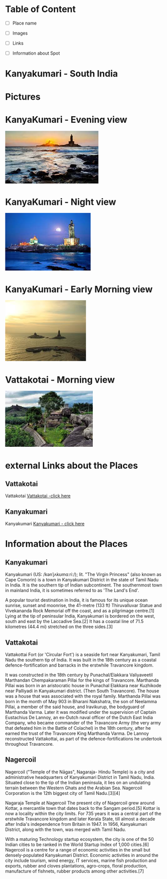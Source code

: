 # Table of Content

- [ ] Place name
- [ ] Images
- [ ] Links
- [ ] Information about Spot



 # Kanyakumari - South India 

 # Pictures 

 # KanyaKumari - Evening view

 ![KanyaKumari](Image/kk1.jpeg)

 # KanyaKumari - Night view

 ![KanyaKumari1](Image/kk2.jpeg)

 # KanyaKumari - Early Morning view

 ![KanyaKumari2](Image/kk3.jpeg)

 # Vattakotai -  Morning view

 ![Vattakotai](Image/kk4.jpeg)

 # external Links about the Places

 ## Vattakotai 

 Vattakotai [Vattakotai -click here](https://en.wikipedia.org/wiki/Vattakottai_Fort)

 ## Kanyakumari

 Kanyakumari [Kanyakumari - click here](https://en.wikipedia.org/wiki/Kanyakumari)

 # Information about the Places

 ## Kanyakumari

 Kanyakumari (US: /kənˈjʌkʊmɑːriː/); lit. "The Virgin Princess" (also known as Cape Comorin) is a town in Kanyakumari District in the state of Tamil Nadu in India. It is the southern tip of Indian subcontinent. The southernmost town in mainland India, it is sometimes referred to as 'The Land's End'.

A popular tourist destination in India, it is famous for its unique ocean sunrise, sunset and moonrise, the 41-metre (133 ft) Thiruvalluvar Statue and Vivekananda Rock Memorial off the coast, and as a pilgrimage centre.[1] Lying at the tip of peninsular India, Kanyakumari is bordered on the west, south and east by the Laccadive Sea.[2] It has a coastal line of 71.5 kilometres (44.4 mi) stretched on the three sides.[3]

## Vattakotai


 Vattakottai Fort (or 'Circular Fort') is a seaside fort near Kanyakumari, Tamil Nadu the southern tip of India. It was built in the 18th century as a coastal defence-fortification and barracks in the erstwhile Travancore kingdom.

It was constructed in the 18th century by Punachal/Elakkara Valiyaveetil Marthandan Chempakaraman Pillai for the kings of Travancore. Marthanda Pillai was born in an aristocratic house in Punachal Elakkara near Kuzhikode near Palliyadi in Kanyakumari district. (Then South Travancore). The house was a house that was associated with the royal family. Marthanda Pillai was born in the month of May 903 in Bharani Nakshatra, the son of Neelamma Pillai, a member of the said house, and Iravikurup, the bodyguard of Marthanda Varma. Later it was modified under the supervision of Captain Eustachius De Lannoy, an ex-Dutch naval officer of the Dutch East India Company, who became commander of the Travancore Army (the very army that defeated him in the Battle of Colachel) in the 18th century, after he earned the trust of the Travancore King Marthanda Varma. De Lannoy reconstructed Vattakottai, as part of the defence-fortifications he undertook throughout Travancore.

## Nagercoil

Nagercoil ("Temple of the Nāgas", Nagaraja- Hindu Temple) is a city and administrative headquarters of Kanyakumari District in Tamil Nadu, India. Situated close to the tip of the Indian peninsula, it lies on an undulating terrain between the Western Ghats and the Arabian Sea. Nagercoil Corporation is the 12th biggest city of Tamil Nadu.[3][4]


Nagaraja Temple at Nagercoil
The present city of Nagercoil grew around Kottar, a mercantile town that dates back to the Sangam period.[5] Kottar is now a locality within the city limits. For 735 years it was a central part of the erstwhile Travancore kingdom and later Kerala State, till almost a decade after India's independence from Britain in 1947. In 1956, Kanyakumari District, along with the town, was merged with Tamil Nadu.

With a maturing Technology startup ecosystem, the city is one of the 50 Indian cities to be ranked in the World Startup Index of 1,000 cities.[6] Nagercoil is a centre for a range of economic activities in the small but densely-populated Kanyakumari District. Economic activities in around the city include tourism, wind energy, IT services, marine fish production and exports, rubber and cloves plantations, agro-crops, floral production, manufacture of fishnets, rubber products among other activities.[7]